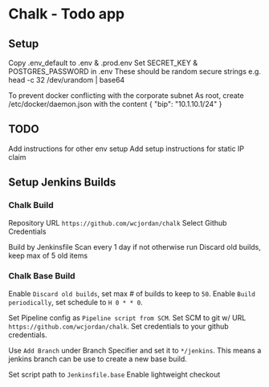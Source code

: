 # Chalk - Todo app

## Setup
Copy .env_default to .env & .prod.env
Set SECRET_KEY & POSTGRES_PASSWORD in .env
  These should be random secure strings
  e.g. head -c 32 /dev/urandom | base64

To prevent docker conflicting with the corporate subnet
As root, create /etc/docker/daemon.json with the content
{
  "bip": "10.1.10.1/24"
}

## TODO
Add instructions for other env setup
Add setup instructions for static IP claim


## Setup Jenkins Builds
### Chalk Build
Repository URL `https://github.com/wcjordan/chalk`
Select Github Credentials

Build by Jenkinsfile
Scan every 1 day if not otherwise run
Discard old builds, keep max of 5 old items

### Chalk Base Build
Enable `Discard old builds`, set max # of builds to keep to `50`.
Enable `Build periodically`, set schedule to `H 0 * * 0`.

Set Pipeline config as `Pipeline script from SCM`.
Set SCM to git w/ URL `https://github.com/wcjordan/chalk`.
Set credentials to your github credentials.

Use `Add Branch` under Branch Specifier and set it to `*/jenkins`.
This means a jenkins branch can be use to create a new base build.

Set script path to `Jenkinsfile.base`
Enable lightweight checkout
